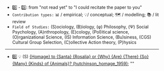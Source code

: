 
- 0️⃣ - 3️⃣: from "not read yet" to "I could recitate the paper to you"
- `Contribution types:` 📊 / empirical; 💡/ conceptual;  🗺️ / modelling; 📚 / lit review
- `Field of Studies:` (S)ociology, (B)iology, (φ) Philosophy, (Ψ) Social Psychology, (A)nthropology, (E)cology, (Pol)itical science, (O)rganizational Science, (IS) Information Science, (Bu)siness, (CGS) Cultural Group Selection, (C)ollective Action theory, (P)hysics

---

- 0️⃣ 💡 (S) [{Homage} to {Santa} {Rosalia} or {Why} {Are} {There} {So} {Many} {Kinds} of {Animals}? (hutchinson_homage_1959)](https://github.com/jstonge/second_brain/blob/main/Literature%20notes/hutchinson_homage_1959.md); ""

